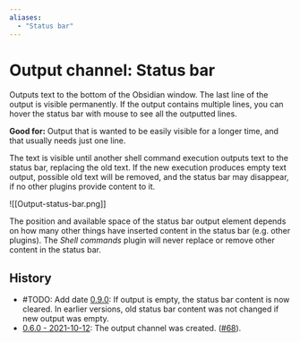```yaml
---
aliases:
  - "Status bar"
---
```

# Output channel: Status bar
Outputs text to the bottom of the Obsidian window. The last line of the output is visible permanently. If the output contains multiple lines, you can hover the status bar with mouse to see all the outputted lines.
 
**Good for:** Output that is wanted to be easily visible for a longer time, and that usually needs just one line.
 
The text is visible until another shell command execution outputs text to the status bar, replacing the old text. If the new execution produces empty text output, possible old text will be removed, and the status bar may disappear, if no other plugins provide content to it.
 
![[Output-status-bar.png]]
 
The position and available space of the status bar output element depends on how many other things have inserted content in the status bar (e.g. other plugins). The *Shell commands* plugin will never replace or remove other content in the status bar.

## History
- #TODO: Add date [0.9.0](): If output is empty, the status bar content is now cleared. In earlier versions, old status bar content was not changed if new output was empty.
- [0.6.0 - 2021-10-12](https://github.com/Taitava/obsidian-shellcommands/blob/main/CHANGELOG.md#060---2021-10-12): The output channel was created. ([#68](https://github.com/Taitava/obsidian-shellcommands/issues/68)).